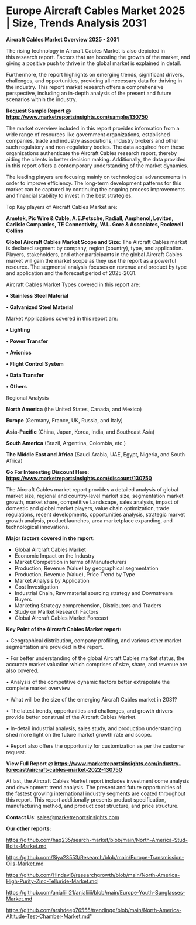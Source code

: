  # Europe Aircraft Cables Market 2025 | Size, Trends Analysis 2031

<Strong> Aircraft Cables Market Overview 2025 - 2031</strong>

The rising technology in Aircraft Cables Market is also depicted in this research report. Factors that are boosting the growth of the market, and giving a positive push to thrive in the global market is explained in detail.

Furthermore, the report highlights on emerging trends, significant drivers, challenges, and opportunities, providing all necessary data for thriving in the industry. This report market research offers a comprehensive perspective, including an in-depth analysis of the present and future scenarios within the industry.

<strong>Request Sample Report @ <a href=https://www.marketreportsinsights.com/sample/130750>https://www.marketreportsinsights.com/sample/130750</a></strong>

The market overview included in this report provides information from a wide range of resources like government organizations, established companies, trade and industry associations, industry brokers and other such regulatory and non-regulatory bodies. The data acquired from these organizations authenticate the Aircraft Cables research report, thereby aiding the clients in better decision making. Additionally, the data provided in this report offers a contemporary understanding of the market dynamics.

The leading players are focusing mainly on technological advancements in order to improve efficiency. The long-term development patterns for this market can be captured by continuing the ongoing process improvements and financial stability to invest in the best strategies.

Top Key players of Aircraft Cables Market are:

<strong>Ametek, Pic Wire & Cable, A.E.Petsche, Radiall, Amphenol, Leviton, Carlisle Companies, TE Connectivity, W.L. Gore & Associates, Rockwell Collins</strong>

<strong><b>Global Aircraft Cables Market Scope and Size:</b></strong>
The Aircraft Cables market is declared segment by company, region (country), type, and application. Players, stakeholders, and other participants in the global Aircraft Cables market will gain the market scope as they use the report as a powerful resource. The segmental analysis focuses on revenue and product by type and application and the forecast period of 2025-2031.

Aircraft Cables Market Types covered in this report are:

<strong>• Stainless Steel Material

• Galvanized Steel Material</strong>

Market Applications covered in this report are:

<strong>• Lighting

• Power Transfer

• Avionics

• Flight Control System

• Data Transfer

• Others</strong> 

Regional Analysis

<strong>North America</strong> (the United States, Canada, and Mexico)

<strong>Europe</strong> (Germany, France, UK, Russia, and Italy)

<strong>Asia-Pacific</strong> (China, Japan, Korea, India, and Southeast Asia)

<strong>South America</strong> (Brazil, Argentina, Colombia, etc.)

<strong>The Middle East and Africa</strong> (Saudi Arabia, UAE, Egypt, Nigeria, and South Africa)

<strong>Go For Interesting Discount Here: <a href=https://www.marketreportsinsights.com/discount/130750>https://www.marketreportsinsights.com/discount/130750</a></strong>

The Aircraft Cables market report provides a detailed analysis of global market size, regional and country-level market size, segmentation market growth, market share, competitive Landscape, sales analysis, impact of domestic and global market players, value chain optimization, trade regulations, recent developments, opportunities analysis, strategic market growth analysis, product launches, area marketplace expanding, and technological innovations.

<strong><b>Major factors covered in the report:</b></strong>
<ul>
  <li>Global Aircraft Cables Market </li>
  <li>Economic Impact on the Industry</li>
  <li>Market Competition in terms of Manufacturers</li>
  <li>Production, Revenue (Value) by geographical segmentation</li>
  <li>Production, Revenue (Value), Price Trend by Type</li>
  <li>Market Analysis by Application</li>
  <li>Cost Investigation</li>
  <li>Industrial Chain, Raw material sourcing strategy and Downstream Buyers</li>
  <li>Marketing Strategy comprehension, Distributors and Traders</li>
  <li>Study on Market Research Factors</li>
  <li>Global Aircraft Cables Market Forecast</li>
</ul>

<strong><b>Key Point of the Aircraft Cables Market report:</b></strong>

• Geographical distribution, company profiling, and various other market segmentation are provided in the report.

• For better understanding of the global Aircraft Cables market status, the accurate market valuation which comprises of size, share, and revenue are also covered.

• Analysis of the competitive dynamic factors better extrapolate the complete market overview

• What will be the size of the emerging Aircraft Cables market in 2031?

• The latest trends, opportunities and challenges, and growth drivers provide better construal of the Aircraft Cables Market.

• In-detail industrial analysis, sales study, and production understanding shed more light on the future market growth rate and scope.

• Report also offers the opportunity for customization as per the customer request.

<strong><b>View Full Report @ <a href=https://www.marketreportsinsights.com/industry-forecast/aircraft-cables-market-2022-130750>https://www.marketreportsinsights.com/industry-forecast/aircraft-cables-market-2022-130750</a></b></strong>


At last, the Aircraft Cables Market report includes investment come analysis and development trend analysis. The present and future opportunities of the fastest growing international industry segments are coated throughout this report. This report additionally presents product specification, manufacturing method, and product cost structure, and price structure.

<strong>Contact Us:</strong>
sales@marketreportsinsights.com

<strong>Our other reports:</strong>

<a href=https://github.com/haq235/search-market/blob/main/North-America-Stud-Bolts-Market.md>https://github.com/haq235/search-market/blob/main/North-America-Stud-Bolts-Market.md</a>

<a href=https://github.com/Siya23553/Research/blob/main/Europe-Transmission-Oils-Market.md>https://github.com/Siya23553/Research/blob/main/Europe-Transmission-Oils-Market.md</a>

<a href=https://github.com/Hindavi8/researchgrowth/blob/main/North-America-High-Purity-Zinc-Telluride-Market.md>https://github.com/Hindavi8/researchgrowth/blob/main/North-America-High-Purity-Zinc-Telluride-Market.md</a>

<a href=https://github.com/anjaliiii21/anjaliiii/blob/main/Europe-Youth-Sunglasses-Market.md>https://github.com/anjaliiii21/anjaliiii/blob/main/Europe-Youth-Sunglasses-Market.md</a>

<a href=https://github.com/arshdeep76555/trendingg/blob/main/North-America-Altitude-Test-Chamber-Market.md>https://github.com/arshdeep76555/trendingg/blob/main/North-America-Altitude-Test-Chamber-Market.md</a>"

